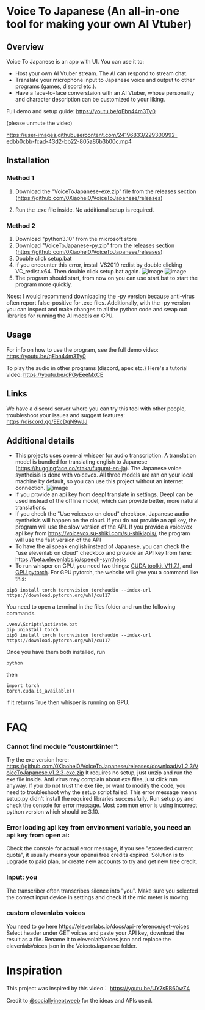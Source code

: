 # Voice To Japanese (An all-in-one tool for making your own AI Vtuber)

## Overview
Voice To Japanese is an app with UI. You can use it to:
- Host your own AI Vtuber stream. The AI can respond to stream chat.
- Translate your microphone input to Japanese voice and output to other programs (games, discord etc.).
- Have a face-to-face converstaion with an AI Vtuber, whose personality and character description can be customized to your liking.

Full demo and setup guide: https://youtu.be/qEbn44m3Ty0

(please unmute the video)

https://user-images.githubusercontent.com/24196833/229300992-edbb0cbb-fcad-43d2-bb22-805a86b3b00c.mp4

## Installation
### Method 1
1. Download the "VoiceToJapanese-exe.zip" file from the releases section (https://github.com/0Xiaohei0/VoiceToJapanese/releases) 

2. Run the .exe file inside. No additional setup is required.


### Method 2
1. Download "python3.10" from the microsoft store
2. Download "VoiceToJapanese-py.zip" from the releases section (https://github.com/0Xiaohei0/VoiceToJapanese/releases) 
3. Double click setup.bat
4. If you encounter this error, install VS2019 redist by double clicking VC_redist.x64. Then double click setup.bat again.
![image](https://user-images.githubusercontent.com/24196833/229268424-c68708da-2fae-4282-8cb5-e15c2050b961.png)
![image](https://user-images.githubusercontent.com/24196833/229268482-724ecd85-777d-4190-949b-c6a7c85ecaca.png)
5. The program should start, from now on you can use start.bat to start the program more quickly.

Noes: I would recommend downloading the -py version because anti-virus often report false-positive for .exe files. Additionally, with the -py version you can inspect and make changes to all the python code and swap out libraries for running the AI models on GPU.

## Usage
For info on how to use the program, see the full demo video: https://youtu.be/qEbn44m3Ty0 

To play the audio in other programs (discord, apex etc.) Here's a tutorial video:
https://youtu.be/cPGyEeeMxCE
## Links
We have a discord server where you can try this tool with other people, troubleshoot your issues and suggest features:
https://discord.gg/EEcDgN9wJJ

## Additional details
- This projects uses open-ai whisper for audio transcription. A translation model is bundled for translating english to Japanese (https://huggingface.co/staka/fugumt-en-ja). The Japanese voice syntheisis is done with voicevox. All three models are ran on your local machine by default, so you can use this project without an internet connection.
![image](https://user-images.githubusercontent.com/24196833/229306812-39fa6ff7-38b6-43fa-a4d2-ababafc2b33a.png)
- If you provide an api key from deepl translate in settings. Deepl can be used instead of the offline model, which can provide better, more natural translations.
- If you check the "Use voicevox on cloud" checkbox, Japanese audio syntheisis will happen on the cloud. If you do not provide an api key, the program will use the slow version of the API. If you provide a voicevox api key from https://voicevox.su-shiki.com/su-shikiapis/, the program will use the fast version of the API
- To have the ai speak english instead of Japanese, you can check the "use elevenlab on cloud" checkbox and provide an API key from here: https://beta.elevenlabs.io/speech-synthesis
- To run whisper on GPU, you need two things: [CUDA toolkit V11.7.1](https://developer.nvidia.com/cuda-11-7-1-download-archive?target_os=Windows&target_arch=x86_64), and [GPU pytorch](https://pytorch.org/get-started/locally/). For GPU pytorch, the website will give you a command like this: 
```
pip3 install torch torchvision torchaudio --index-url https://download.pytorch.org/whl/cu117
```
You need to open a terminal in the files folder and run the following commands.
```
.venv\Scripts\activate.bat
pip uninstall torch
pip3 install torch torchvision torchaudio --index-url https://download.pytorch.org/whl/cu117
```
Once you have them both installed, run

```
python
```

then

```
import torch
torch.cuda.is_available()
```
if it returns True then whisper is running on GPU.
# FAQ
### Cannot find module “customtkinter”: ### 
Try the exe version here: https://github.com/0Xiaohei0/VoiceToJapanese/releases/download/v1.2.3/VoiceToJapanese.v1.2.3-exe.zip It requires no setup, just unzip and run the exe file inside. Anti virus may complain about exe files, just click run anyway. 
If you do not trust the exe file, or want to modify the code, you need to troubleshoot why the setup script failed. This error message means setup.py didn't install the required libraries successfully. Run setup.py and check the console for error message. Most common error is using incorrect python version which should be 3.10. 
 ### Error loading api key from environment variable, you need an api key from open ai:  ### 
Check the console for actual error message, if you see "exceeded current quota", it usually means your openai free credits expired. Solution is to upgrade to paid plan, or create new accounts to try and get new free credit.
 ### Input: you ### 
The transcriber often transcribes silence into "you". Make sure you selected the correct input device in settings and check if the mic meter is moving.
 ### custom elevenlabs voices ### 
You need to go here https://elevenlabs.io/docs/api-reference/get-voices
Select header under GET voices and paste your API key, download the result as a file. Rename it to elevenlabVoices.json and replace the elevenlabVoices.json in the VoicetoJapanese folder. 

# Inspiration

This project was inspired by this video：
https://youtu.be/UY7sRB60wZ4

Credit to
[@sociallyineptweeb](https://www.youtube.com/@sociallyineptweeb)
for the ideas and APIs used.

